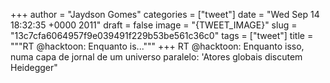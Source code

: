 
+++
author = "Jaydson Gomes"
categories = ["tweet"]
date = "Wed Sep 14 18:32:35 +0000 2011"
draft = false
image = "{TWEET_IMAGE}"
slug = "13c7cfa6064957f9e039491f229b53be561c36c0"
tags = ["tweet"]
title = """RT @hacktoon: Enquanto is..."""
+++
RT @hacktoon: Enquanto isso, numa capa de jornal de um universo paralelo: 'Atores globais discutem Heidegger"
